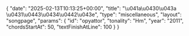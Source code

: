 {
    "date": "2025-02-13T10:13:25+00:00",
    "title": "\u041a\u0430\u043a \u0431\u0443\u0434\u0442\u043e",
    "type": "miscellaneous",
    "layout": "songpage",
    "params": {
        "id": "opyattor",
        "tonality": "Hm",
        "year": "2011",
        "chordsStartAt": 50,
        "textFinishAtLine": 100
    }
}